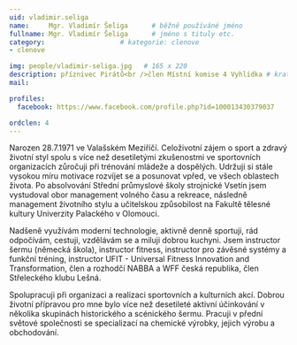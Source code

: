 ```yaml
---
uid: vladimir.seliga
name:     Mgr. Vladimír Šeliga  	# běžně používáné jméno
fullname: Mgr. Vladimír Šeliga  	# jméno s tituly etc.
category:                   # kategorie: clenove
- clenove

img: people/vladimir-seliga.jpg   # 165 x 220
description: příznivec Pirátů<br />člen Místní komise 4 Vyhlídka # kratký popis, max 160 znaků
mail:

profiles:
  facebook: https://www.facebook.com/profile.php?id=100013430379037

ordclen: 4
---
```


Narozen 28.7.1971 ve Valašském Meziříčí. Celoživotní zájem o sport a zdravý životní styl spolu s více než desetiletými zkušenostmi ve sportovních organizacích zůročuji při trénování mládeže a dospělých. Udržuji si stále vysokou míru motivace rozvíjet se a posunovat vpřed, ve všech oblastech života. Po absolvování Střední průmyslové školy strojnické Vsetín jsem vystudoval obor management volného času a rekreace, následně management životního stylu a učitelskou způsobilost na Fakultě tělesné kultury Univerzity Palackého v Olomouci.

Nadšeně využívám moderní technologie, aktivně denně sportuji, rád odpočívám, cestuji, vzdělávám se a miluji dobrou kuchyni. Jsem instructor šermu (německá škola), instructor fitness, instructor pro závěsné systémy a funkční tréning, instructor UFIT - Universal Fitness Innovation and Transformation, člen a rozhodčí NABBA a WFF česká republika, člen Střeleckého klubu Lešná.

Spolupracuji při organizaci a realizaci sportovních a kulturních akcí. Dobrou životní přípravou pro mne bylo více než desetileté aktivní účinkování v několika skupinách historického a scénického šermu. Pracuji v přední světové společnosti se specializací na chemické výrobky, jejich výrobu a obchodování.
